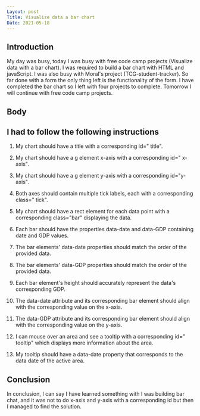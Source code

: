```yaml
---
Layout: post
Title: Visualize data a bar chart
Date: 2021-05-18
---
```


## Introduction

My day was busy, today I was busy with free code camp projects (Visualize data with a bar chart). I was required to build a bar chart with HTML and javaScript. I was also busy with Moral's project (TCG-student-tracker). So far done with a form the only thing left is the functionality of the form.
I have completed the bar chart so I left with four projects to complete.
Tomorrow I will continue with free code camp projects.

## Body

## I had to follow the following instructions

1. My chart should have a title with a corresponding id=" title".

2. My chart should have a g element x-axis with a corresponding id=" x-axis".

3. My chart should have a g element y-axis with a corresponding id="y-axis".

4. Both axes should contain multiple tick labels, each with a corresponding class=" tick".

5. My chart should have a rect element for each data point with a corresponding class="bar" displaying the data.

6. Each bar should have the properties data-date and data-GDP containing date and GDP values.

7. The bar elements' data-date properties should match the order of the provided data.

8. The bar elements' data-GDP properties should match the order of the provided data.

9. Each bar element's height should accurately represent the data's corresponding GDP.

10. The data-date attribute and its corresponding bar element should align with the corresponding value on the x-axis.

11. The data-GDP attribute and its corresponding bar element should align with the corresponding value on the y-axis.

12. I can mouse over an area and see a tooltip with a corresponding id=" tooltip" which displays more information about the area.

13. My tooltip should have a data-date property that corresponds to the data date of the active area.

## Conclusion

In conclusion, I can say I have learned something with I was building bar chat, and it was not to do x-axis and y-axis with a corresponding id but then I managed to find the solution.
